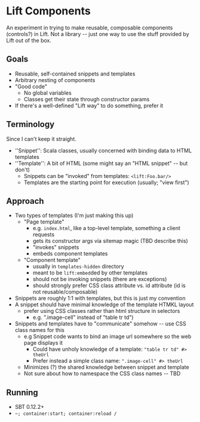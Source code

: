 # Lift Components

An experiment in trying to make reusable, composable components (controls?) in Lift.  Not
a library -- just one way to use the stuff provided by Lift out of the box.

## Goals

* Reusable, self-contained snippets and templates
* Arbitrary nesting of components
* "Good code"
  * No global variables
  * Classes get their state through constructor params
* If there's a well-defined "Lift way" to do something, prefer it

## Terminology

Since I can't keep it straight.

* ''Snippet'': Scala classes, usually concerned with binding data to HTML templates
* ''Template'': A bit of HTML (some might say an "HTML snippet" -- but don't)
  * Snippets can be "invoked" from templates: `<lift:Foo.bar/>`
  * Templates are the starting point for execution (usually; "view first")

## Approach

* Two types of templates (I'm just making this up)
  * "Page template"
    * e.g. `index.html`, like a top-level template, something a client requests
    * gets its constructor args via sitemap magic (TBD describe this)
    * "invokes" snippets
    * embeds component templates
  * "Component template"
    * usually in `templates-hidden` directory
    * meant to be `lift:embed`ded by other templates
    * should not be invoking snippets (there are exceptions)
    * should strongly prefer CSS class attribute vs. id attribute (id is not reusable/composable)
* Snippets are roughly 1:1 with templates, but this is just my convention
* A snippet should have minimal knowledge of the template HTMKL layout
  * prefer using CSS classes rather than html structure in selectors
    * e.g. ".image-cell" instead of "table tr td")
* Snippets and templates have to "communicate" somehow -- use CSS class names for this
  * e.g Snippet code wants to bind an image url somewhere so the web page displays it
    * Could have unholy knowledge of a template: `"table tr td" #> theUrl`
    * Prefer instead a simple class name: `".image-cell" #> theUrl`
  * Minimizes (?) the shared knowledge between snippet and template
  * Not sure about how to namespace the CSS class names -- TBD

## Running

* SBT 0.12.2+
* `~; container:start; container:reload /`
